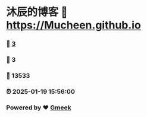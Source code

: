 # 沐辰的博客 :link: https://Mucheen.github.io 
### :page_facing_up: [3](https://Mucheen.github.io/tag.html) 
### :speech_balloon: 3 
### :hibiscus: 13533 
### :alarm_clock: 2025-01-19 15:56:00 
### Powered by :heart: [Gmeek](https://github.com/Meekdai/Gmeek)
